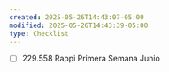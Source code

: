 ```yaml
---
created: 2025-05-26T14:43:07-05:00
modified: 2025-05-26T14:43:39-05:00
type: Checklist
---
```


- [ ] 229.558 Rappi Primera Semana Junio
